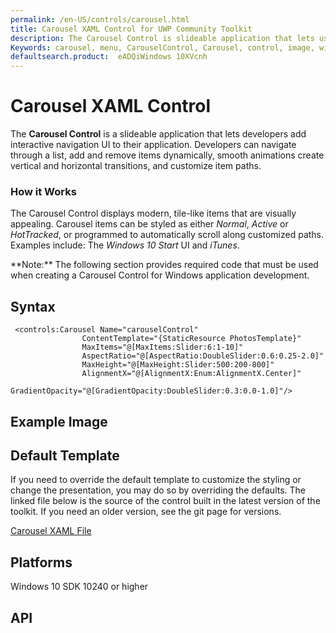 ```yaml
---
permalink: /en-US/controls/carousel.html
title: Carousel XAML Control for UWP Community Toolkit
description: The Carousel Control is slideable application that lets users add interactive navigation XAML UI to applications. 
Keywords: carousel, menu, CarouselControl, Carousel, control, image, windows, application, XAML, UI, slideable, UWP, toolkit 
defaultsearch.product:  eADQiWindows 10XVcnh 
---
```


# Carousel XAML Control
The **Carousel Control** is a slideable application that lets developers add interactive navigation UI to their application. Developers can navigate through a list, add and remove items dynamically, smooth animations create vertical and horizontal transitions, and customize item paths. 

### How it Works
The Carousel Control displays modern, tile-like items that are visually appealing. Carousel items can be styled as either *Normal*, *Active* or *HotTracked*, or programmed to automatically scroll along customized paths.  Examples include: The *Windows 10 Start* UI and *iTunes*. 
<p> **Note:** The following section provides required code that must be used when creating a Carousel Control for Windows application development.<p> 

 
## Syntax 
```xaml
 <controls:Carousel Name="carouselControl"
                ContentTemplate="{StaticResource PhotosTemplate}"
                MaxItems="@[MaxItems:Slider:6:1-10]"
                AspectRatio="@[AspectRatio:DoubleSlider:0.6:0.25-2.0]"
                MaxHeight="@[MaxHeight:Slider:500:200-800]"
                AlignmentX="@[AlignmentX:Enum:AlignmentX.Center]"
                GradientOpacity="@[GradientOpacity:DoubleSlider:0.3:0.0-1.0]"/>
```          

## Example Image


## Default Template 
If you need to override the default template to customize the styling or change the presentation, you may do so by overriding the defaults. The linked file below is the source of the control built in the latest version of the toolkit.  If you need an older version, see the git page for versions.

[Carousel XAML File](https://github.com/Microsoft/UWPCommunityToolkit/blob/master/Microsoft.Windows.Toolkit.UI.Controls/Carousel/Carousel.xaml)

## Platforms 

Windows 10 SDK 10240 or higher

## API 
